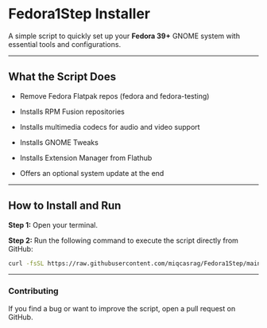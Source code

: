 # **Fedora1Step Installer**

A simple script to quickly set up your **Fedora 39+** GNOME system with essential tools and configurations.

---

## **What the Script Does**

- Remove Fedora Flatpak repos (fedora and fedora-testing)

- Installs RPM Fusion repositories

- Installs multimedia codecs for audio and video support

- Installs GNOME Tweaks

- Installs Extension Manager from Flathub

- Offers an optional system update at the end

---

## **How to Install and Run**

**Step 1:** Open your terminal.

**Step 2:** Run the following command to execute the script directly from GitHub:


```bash
curl -fsSL https://raw.githubusercontent.com/miqcasrag/Fedora1Step/main/Fedora1Step.sh -o Fedora1Step.sh && sudo bash Fedora1Step.sh
```

---

### **Contributing**

If you find a bug or want to improve the script, open a pull request on GitHub.
